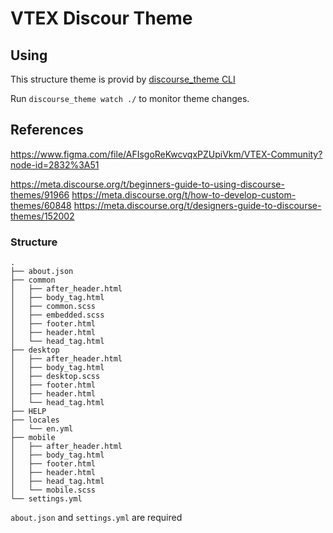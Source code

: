 # VTEX Discour Theme


## Using

This structure theme is provid by [discourse_theme CLI](https://github.com/discourse/discourse_theme)

Run `discourse_theme watch ./` to monitor theme changes.

## References

https://www.figma.com/file/AFIsgoReKwcvqxPZUpiVkm/VTEX-Community?node-id=2832%3A51


https://meta.discourse.org/t/beginners-guide-to-using-discourse-themes/91966
https://meta.discourse.org/t/how-to-develop-custom-themes/60848
https://meta.discourse.org/t/designers-guide-to-discourse-themes/152002


### Structure

```
.
├── about.json
├── common
│   ├── after_header.html
│   ├── body_tag.html
│   ├── common.scss
│   ├── embedded.scss
│   ├── footer.html
│   ├── header.html
│   └── head_tag.html
├── desktop
│   ├── after_header.html
│   ├── body_tag.html
│   ├── desktop.scss
│   ├── footer.html
│   ├── header.html
│   └── head_tag.html
├── HELP
├── locales
│   └── en.yml
├── mobile
│   ├── after_header.html
│   ├── body_tag.html
│   ├── footer.html
│   ├── header.html
│   ├── head_tag.html
│   └── mobile.scss
└── settings.yml

```

`about.json`  and `settings.yml` are required
